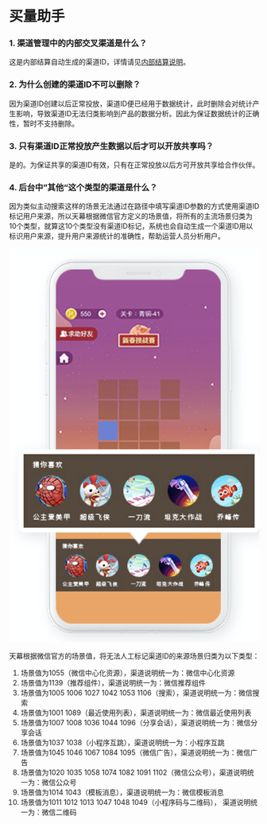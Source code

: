 # 买量助手

### 1. **渠道管理中的内部交叉渠道是什么？**

这是内部结算自动生成的渠道ID，详情请见[内部结算说明](https://doc.skysriver.com/general-function/internal-settlement)。

### 2. 为什么创建的渠道ID不可以删除？

因为渠道ID创建以后正常投放，渠道ID便已经用于数据统计，此时删除会对统计产生影响，导致渠道ID无法归类影响到产品的数据分析。因此为保证数据统计的正确性，暂时不支持删除。

### 3. 只有渠道ID正常投放产生数据以后才可以开放共享吗？

是的。为保证共享的渠道ID有效，只有在正常投放以后方可开放共享给合作伙伴。

### 4. 后台中”其他“这个类型的渠道是什么？

因为类似主动搜索这样的场景无法通过在路径中填写渠道ID参数的方式使用渠道ID标记用户来源，所以天幕根据微信官方定义的场景值，将所有的主流场景归类为10个类型，就算这10个类型没有渠道ID标记，系统也会自动生成一个渠道ID用以标识用户来源，提升用户来源统计的准确性，帮助运营人员分析用户。

![](../.gitbook/assets/image%20%2814%29.png)

天幕根据微信官方的场景值，将无法人工标记渠道ID的来源场景归类为以下类型：

1. 场景值为1055（微信中心化资源），渠道说明统一为：微信中心化资源
2. 场景值为1139（推荐组件），渠道说明统一为：微信推荐组件
3. 场景值为1005 1006 1027 1042 1053 1106（搜索），渠道说明统一为：微信搜索
4. 场景值为1001 1089（最近使用列表），渠道说明统一为：微信最近使用列表
5. 场景值为1007 1008 1036 1044 1096（分享会话），渠道说明统一为：微信分享会话
6. 场景值为1037 1038（小程序互跳），渠道说明统一为：小程序互跳
7. 场景值为1045 1046 1067 1084 1095（微信广告），渠道说明统一为：微信广告
8. 场景值为1020 1035 1058 1074 1082 1091 1102（微信公众号），渠道说明统一为：微信公众号
9. 场景值为1014 1043（模板消息），渠道说明统一为：微信模板消息
10. 场景值为1011 1012 1013 1047 1048 1049（小程序码与二维码）， 渠道说明统一为：微信二维码

